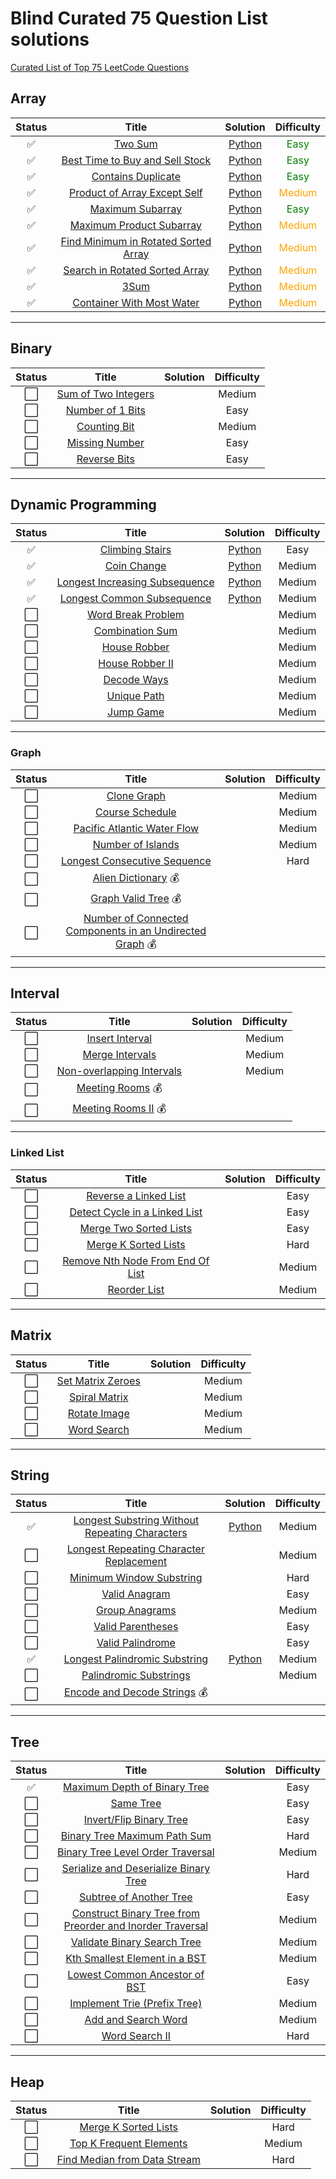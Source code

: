 # Blind Curated 75 Question List solutions
[Curated List of Top 75 LeetCode Questions](https://www.teamblind.com/post/New-Year-Gift---Curated-List-of-Top-100-LeetCode-Questions-to-Save-Your-Time-OaM1orEU)

## Array

| **Status** | **Title**                                                                                                   | **Solution** | **Difficulty** |
|:----------:|:-----------------------------------------------------------------------------------------------------------:|:------------:|:--------------:|
|  ✅        | [Two Sum](https://leetcode.com/problems/two-sum/)                                                           | [Python](https://github.com/pul-kit/75/blob/main/src/two-sum.py)            | <span style="color:green">Easy</span>                 |
| ✅         | [Best Time to Buy and Sell Stock](https://leetcode.com/problems/best-time-to-buy-and-sell-stock/)           | [Python](https://github.com/pul-kit/75/blob/main/src/best-time-to-buy-and-sell-stock.py)             | <span style="color:green">Easy</span>              |
| ✅         | [Contains Duplicate](https://leetcode.com/problems/contains-duplicate/)                                     | [Python](https://github.com/pul-kit/75/blob/main/src/contains-duplicate.py)             | <span style="color:green">Easy</span>                 |
| ✅         | [Product of Array Except Self](https://leetcode.com/problems/product-of-array-except-self/)                 | [Python](https://github.com/pul-kit/75/blob/main/src/product-of-array-except-self.py)             | <span style="color:orange">Medium</span>              |
| ✅         | [Maximum Subarray](https://leetcode.com/problems/maximum-subarray/)                                         | [Python](https://github.com/pul-kit/75/blob/main/src/maximum-subarray.py)             | <span style="color:green">Easy</span>                 |
| ✅         | [Maximum Product Subarray](https://leetcode.com/problems/maximum-product-subarray/)                         | [Python](https://github.com/pul-kit/75/blob/main/src/maximum-product-subarray.py)             | <span style="color:orange">Medium</span>                 |
| ✅         | [Find Minimum in Rotated Sorted Array](https://leetcode.com/problems/find-minimum-in-rotated-sorted-array/) | [Python](https://github.com/pul-kit/75/blob/main/src/find-minimum-in-rotated-sorted-array.py)             | <span style="color:orange">Medium</span>                  |
| ✅         | [Search in Rotated Sorted Array](https://leetcode.com/problems/search-in-rotated-sorted-array/)             | [Python](https://github.com/pul-kit/75/blob/main/src/search-in-rotated-sorted-array.py)             | <span style="color:orange">Medium</span>                  |
| ✅         | [3Sum](https://leetcode.com/problems/3sum/)                                                                 | [Python](https://github.com/pul-kit/75/blob/main/src/3sum.py)             | <span style="color:orange">Medium</span>                  |
| ✅         | [Container With Most Water](https://leetcode.com/problems/container-with-most-water/)                       | [Python](https://github.com/pul-kit/75/blob/main/src/container-with-most-water.py)             | <span style="color:orange">Medium</span>                  |

---

## Binary

| **Status** | **Title**                                                                 | **Solution** | **Difficulty** |
|:----------:|:-------------------------------------------------------------------------:|:------------:|:--------------:|
| ⬜️         | [Sum of Two Integers](https://leetcode.com/problems/sum-of-two-integers/) |              | Medium         |
| ⬜️         | [Number of 1 Bits](https://leetcode.com/problems/number-of-1-bits/)       |              | Easy           |
| ⬜️         | [Counting Bit](https://leetcode.com/problems/counting-bits/)              |              | Medium         |
| ⬜️         | [Missing Number](https://leetcode.com/problems/missing-number/)           |              | Easy           |
| ⬜️         | [Reverse Bits](https://leetcode.com/problems/reverse-bits/)               |              | Easy           |

---

## Dynamic Programming

| **Status** | **Title**                                                                                       | **Solution** | **Difficulty** |
|:----------:|:-----------------------------------------------------------------------------------------------:|:------------:|:--------------:|
| ✅         | [Climbing Stairs](https://leetcode.com/problems/climbing-stairs/)                               | [Python](https://github.com/pul-kit/75/blob/main/src/climbing-stairs.py)              | Easy           |
| ✅         | [Coin Change](https://leetcode.com/problems/coin-change/)                                       | [Python](https://github.com/pul-kit/75/blob/main/src/coin-change.py)              | Medium         |
| ✅         | [Longest Increasing Subsequence](https://leetcode.com/problems/longest-increasing-subsequence/) | [Python](https://github.com/pul-kit/75/blob/main/src/longest-increasing-subsequence.py)              | Medium         |
| ✅         | [Longest Common Subsequence](https://leetcode.com/problems/longest-common-subsequence/)         | [Python](https://github.com/pul-kit/75/blob/main/src/longest-common-subsequence.py)              | Medium         |
| ⬜️         | [Word Break Problem](https://leetcode.com/problems/word-break/)                                 |              | Medium         |
| ⬜️         | [Combination Sum](https://leetcode.com/problems/combination-sum-iv/)                            |              | Medium         |
| ⬜️         | [House Robber](https://leetcode.com/problems/house-robber/)                                     |              | Medium         |
| ⬜️         | [House Robber II](https://leetcode.com/problems/house-robber-ii/)                               |              | Medium         |
| ⬜️         | [Decode Ways](https://leetcode.com/problems/decode-ways/)                                       |              | Medium         |
| ⬜️         | [Unique Path](https://leetcode.com/problems/unique-paths/)                                      |              | Medium         |
| ⬜️         | [Jump Game](https://leetcode.com/problems/jump-game/)                                           |              | Medium         |

---

### Graph

| **Status** | **Title**                                                                                                                                                | **Solution** | **Difficulty** |
|:----------:|:--------------------------------------------------------------------------------------------------------------------------------------------------------:|:------------:|:--------------:|
| ⬜️         | [Clone Graph](https://leetcode.com/problems/clone-graph/)                                                                                                |              | Medium         |
| ⬜️         | [Course Schedule](https://leetcode.com/problems/course-schedule/)                                                                                        |              | Medium         |
| ⬜️         | [Pacific Atlantic Water Flow](https://leetcode.com/problems/pacific-atlantic-water-flow/)                                                                |              | Medium         |
| ⬜️         | [Number of Islands](https://leetcode.com/problems/number-of-islands/)                                                                                    |              | Medium         |
| ⬜️         | [Longest Consecutive Sequence](https://leetcode.com/problems/longest-consecutive-sequence/)                                                              |              | Hard           |
| ⬜️         | [Alien Dictionary](https://leetcode.com/problems/alien-dictionary/) :moneybag:                                                                           |              |                |
| ⬜️         | [Graph Valid Tree](https://leetcode.com/problems/graph-valid-tree/) :moneybag:                                                                           |              |                |
| ⬜️         | [Number of Connected Components in an Undirected Graph](https://leetcode.com/problems/number-of-connected-components-in-an-undirected-graph/) :moneybag: |              |                |

---

## Interval

| **Status** | **Title**                                                                             | **Solution** | **Difficulty** |
|:----------:|:-------------------------------------------------------------------------------------:|:------------:|:--------------:|
| ⬜️         | [Insert Interval](https://leetcode.com/problems/insert-interval/)                     |              | Medium         |
| ⬜️         | [Merge Intervals](https://leetcode.com/problems/merge-intervals/)                     |              | Medium         |
| ⬜️         | [Non-overlapping Intervals](https://leetcode.com/problems/non-overlapping-intervals/) |              | Medium         |
| ⬜️         | [Meeting Rooms](https://leetcode.com/problems/meeting-rooms/) :moneybag:              |              |                |
| ⬜️         | [Meeting Rooms II](https://leetcode.com/problems/meeting-rooms-ii/) :moneybag:        |              |                |


---

### Linked List

| **Status** | **Title**                                                                                           | **Solution** | **Difficulty** |
|:----------:|:---------------------------------------------------------------------------------------------------:|:------------:|:--------------:|
| ⬜️         | [Reverse a Linked List](https://leetcode.com/problems/reverse-linked-list/)                         |              | Easy           |
| ⬜️         | [Detect Cycle in a Linked List](https://leetcode.com/problems/linked-list-cycle/)                   |              | Easy           |
| ⬜️         | [Merge Two Sorted Lists](https://leetcode.com/problems/merge-two-sorted-lists/)                     |              | Easy           |
| ⬜️         | [Merge K Sorted Lists](https://leetcode.com/problems/merge-k-sorted-lists/)                         |              | Hard           |
| ⬜️         | [Remove Nth Node From End Of List](https://leetcode.com/problems/remove-nth-node-from-end-of-list/) |              | Medium         |
| ⬜️         | [Reorder List](https://leetcode.com/problems/reorder-list/)                                         |              | Medium         |

---

## Matrix

| **Status** | **Title**                                                             | **Solution** | **Difficulty** |
|:----------:|:---------------------------------------------------------------------:|:------------:|:--------------:|
| ⬜️         | [Set Matrix Zeroes](https://leetcode.com/problems/set-matrix-zeroes/) |              | Medium         |
| ⬜️         | [Spiral Matrix](https://leetcode.com/problems/spiral-matrix/)         |              | Medium         |
| ⬜️         | [Rotate Image](https://leetcode.com/problems/rotate-image/)           |              | Medium         |
| ⬜️         | [Word Search](https://leetcode.com/problems/word-search/)             |              | Medium         |


---

## String

| **Status** | **Title**                                                                                                                       | **Solution** | **Difficulty** |
|:----------:|:-------------------------------------------------------------------------------------------------------------------------------:|:------------:|:--------------:|
| ✅         | [Longest Substring Without Repeating Characters](https://leetcode.com/problems/longest-substring-without-repeating-characters/) | [Python](https://github.com/pul-kit/75/blob/main/src/longest-substring-without-repeating-characters.py)             | Medium         |
| ⬜️         | [Longest Repeating Character Replacement](https://leetcode.com/problems/longest-repeating-character-replacement/)               |              | Medium         |
| ⬜️         | [Minimum Window Substring](https://leetcode.com/problems/minimum-window-substring/)                                             |              | Hard           |
| ⬜️         | [Valid Anagram](https://leetcode.com/problems/valid-anagram/)                                                                   |              | Easy           |
| ⬜️         | [Group Anagrams](https://leetcode.com/problems/group-anagrams/)                                                                 |              | Medium         |
| ⬜️         | [Valid Parentheses](https://leetcode.com/problems/valid-parentheses/)                                                           |              | Easy           |
| ⬜️         | [Valid Palindrome](https://leetcode.com/problems/valid-palindrome/)                                                             |              | Easy           |
| ✅         | [Longest Palindromic Substring](https://leetcode.com/problems/longest-palindromic-substring/)                                   | [Python](https://github.com/pul-kit/75/blob/main/src/longest-palindromic-substring.py)             | Medium         |
| ⬜️         | [Palindromic Substrings](https://leetcode.com/problems/palindromic-substrings/)                                                 |              | Medium         |
| ⬜️         | [Encode and Decode Strings](https://leetcode.com/problems/encode-and-decode-strings/) :moneybag:                                |              |                |


---

## Tree

| **Status** | **Title**                                                                                                                                             | **Solution** | **Difficulty** |
|:----------:|:-----------------------------------------------------------------------------------------------------------------------------------------------------:|:------------:|:--------------:|
|✅        | [Maximum Depth of Binary Tree](https://leetcode.com/problems/maximum-depth-of-binary-tree/)                                                           |              | Easy           |
| ⬜️         | [Same Tree](https://leetcode.com/problems/same-tree/)                                                                                                 |              | Easy           |
| ⬜️         | [Invert/Flip Binary Tree](https://leetcode.com/problems/invert-binary-tree/)                                                                          |              | Easy           |
| ⬜️         | [Binary Tree Maximum Path Sum](https://leetcode.com/problems/binary-tree-maximum-path-sum/)                                                           |              | Hard           |
| ⬜️         | [Binary Tree Level Order Traversal](https://leetcode.com/problems/binary-tree-level-order-traversal/)                                                 |              | Medium         |
| ⬜️         | [Serialize and Deserialize Binary Tree](https://leetcode.com/problems/serialize-and-deserialize-binary-tree/)                                         |              | Hard           |
| ⬜️         | [Subtree of Another Tree](https://leetcode.com/problems/subtree-of-another-tree/)                                                                     |              | Easy           |
| ⬜️         | [Construct Binary Tree from Preorder and Inorder Traversal](https://leetcode.com/problems/construct-binary-tree-from-preorder-and-inorder-traversal/) |              | Medium         |
| ⬜️         | [Validate Binary Search Tree](https://leetcode.com/problems/validate-binary-search-tree/)                                                             |              | Medium         |
| ⬜️         | [Kth Smallest Element in a BST](https://leetcode.com/problems/kth-smallest-element-in-a-bst/)                                                         |              | Medium         |
| ⬜️         | [Lowest Common Ancestor of BST](https://leetcode.com/problems/lowest-common-ancestor-of-a-binary-search-tree/)                                        |              | Easy           |
| ⬜️         | [Implement Trie (Prefix Tree)](https://leetcode.com/problems/implement-trie-prefix-tree/)                                                             |              | Medium         |
| ⬜️         | [Add and Search Word](https://leetcode.com/problems/add-and-search-word-data-structure-design/)                                                       |              | Medium         |
| ⬜️         | [Word Search II](https://leetcode.com/problems/word-search-ii/)                                                                                       |              | Hard           |

---

## Heap

| **Status** | **Title**                                                                                   | **Solution** | **Difficulty** |
|:----------:|:-------------------------------------------------------------------------------------------:|:------------:|:--------------:|
| ⬜️         | [Merge K Sorted Lists](https://leetcode.com/problems/merge-k-sorted-lists/)                 |              | Hard           |
| ⬜️         | [Top K Frequent Elements](https://leetcode.com/problems/top-k-frequent-elements/)           |              | Medium         |
| ⬜️         | [Find Median from Data Stream](https://leetcode.com/problems/find-median-from-data-stream/) |              | Hard           |
